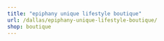 ```yaml
---
title: "epiphany unique lifestyle boutique"
url: /dallas/epiphany-unique-lifestyle-boutique/
shop: boutique
---
```

